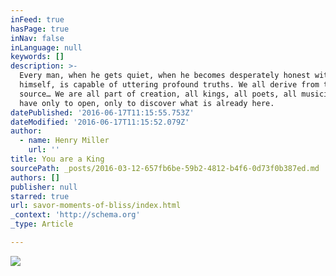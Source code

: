 ```yaml
---
inFeed: true
hasPage: true
inNav: false
inLanguage: null
keywords: []
description: >-
  Every man, when he gets quiet, when he becomes desperately honest with
  himself, is capable of uttering profound truths. We all derive from the same
  source… We are all part of creation, all kings, all poets, all musicians; we
  have only to open, only to discover what is already here. 
datePublished: '2016-06-17T11:15:55.753Z'
dateModified: '2016-06-17T11:15:52.079Z'
author:
  - name: Henry Miller
    url: ''
title: You are a King
sourcePath: _posts/2016-03-12-657fb6be-59b2-4812-b4f6-0d73f0b387ed.md
authors: []
publisher: null
starred: true
url: savor-moments-of-bliss/index.html
_context: 'http://schema.org'
_type: Article

---
```

![](https://the-grid-user-content.s3-us-west-2.amazonaws.com/81dcb0a1-b789-46a3-bd6a-8f707fec6bb7.jpg)